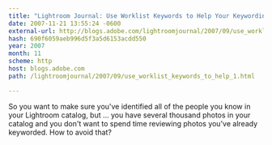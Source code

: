 ```yaml
---
title: "Lightroom Journal: Use Worklist Keywords to Help Your Keywording in Lightroom"
date: 2007-11-21 13:55:24 -0600
external-url: http://blogs.adobe.com/lightroomjournal/2007/09/use_worklist_keywords_to_help_1.html
hash: 690f6059aeb996d5f3a5d6153acdd550
year: 2007
month: 11
scheme: http
host: blogs.adobe.com
path: /lightroomjournal/2007/09/use_worklist_keywords_to_help_1.html

---
```


So you want to make sure you've identified all of the people you know in your Lightroom catalog, but ... you have several thousand photos in your catalog and you don't want to spend time reviewing photos you've already keyworded. How to avoid that?
